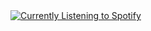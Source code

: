 <div style="min-height: 100px;">
  <a href="https://spotify-github-profile.vercel.app/api/view?uid=dreamer133769&redirect=true">
    <img src="https://spotify-github-profile.vercel.app/api/view?uid=dreamer133769&cover_image=true&theme=novatorem&show_offline=false&background_color=121212&interchange=false&bar_color=53b14f&bar_color_cover=true" alt="Currently Listening to Spotify">
  </a>
</div>
